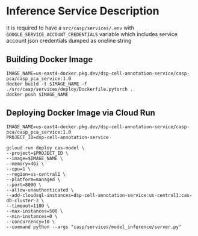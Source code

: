 # Inference Service Description
It is required to have a `src/casp/services/.env` with `GOOGLE_SERVICE_ACCOUNT_CREDENTIALS` variable which includes service account json credentials dumped as oneline string

## Building Docker Image
```
IMAGE_NAME=us-east4-docker.pkg.dev/dsp-cell-annotation-service/casp-pca/casp_pca_service:1.0
docker build -t $IMAGE_NAME -f ./src/casp/services/deploy/Dockerfile.pytorch .
docker push $IMAGE_NAME
```
## Deploying Docker Image via Cloud Run
```
IMAGE_NAME=us-east4-docker.pkg.dev/dsp-cell-annotation-service/casp-pca/casp_pca_service:1.0
PROJECT_ID=dsp-cell-annotation-service

gcloud run deploy cas-model \
--project=$PROJECT_ID \
--image=$IMAGE_NAME \
--memory=4Gi \
--cpu=1 \
--region=us-central1 \
--platform=managed \
--port=8000 \
--allow-unauthenticated \
--add-cloudsql-instances=dsp-cell-annotation-service:us-central1:cas-db-cluster-2 \
--timeout=1100 \
--max-instances=500 \
--min-instances=0 \
--concurrency=10 \
--command python --args "casp/services/model_inference/server.py"
```